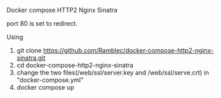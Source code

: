 Docker compose HTTP2 Nginx Sinatra

port 80 is set to redirect.

Using
1. git clone https://github.com/Ramblec/docker-compose-http2-nginx-sinatra.git
2. cd docker-compose-http2-nginx-sinatra
3. change the two files(/web/ssl/server.key and /web/ssl/serve.crt) in "docker-compose.yml"
4. docker compose up
